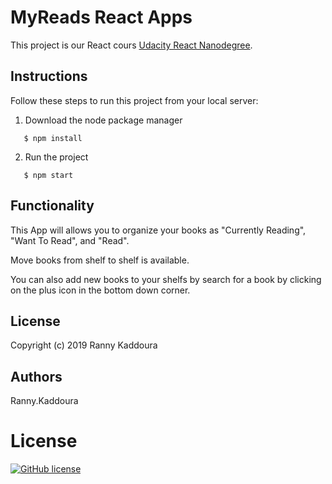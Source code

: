 # MyReads React Apps

This project is our  React cours [Udacity React Nanodegree](https://www.udacity.com/course/react-nanodegree--nd019).

## Instructions

Follow these steps to run this project from your local server: 

1. Download the node package manager

 
  ```terminal
     $ npm install
  ```


2. Run the project 

 
  ```terminal
     $ npm start
  ```

## Functionality

This App will allows you to organize your books as "Currently Reading", "Want To Read", and "Read". 

Move books from shelf to shelf is available. 

You can also add new books to your shelfs by search for a book by clicking on the plus icon in the bottom down corner.

## License

Copyright (c) 2019 Ranny Kaddoura

## Authors
  Ranny.Kaddoura
 
# License

  [![GitHub license](https://img.shields.io/badge/Copyright-Ranny.Kaddoura-green.svg?longCache=true&style=for-the-badge)](Ranny.Kaddoura) 
